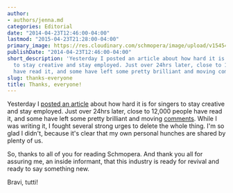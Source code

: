 ```yaml
---
author:
- authors/jenna.md
categories: Editorial
date: "2014-04-23T12:46:00-04:00"
lastmod: "2015-04-23T21:28:00-04:00"
primary_image: https://res.cloudinary.com/schmopera/image/upload/v1545409169/media/webhook-uploads/1429838879662/StandingO.jpeg
publishDate: "2014-04-23T12:46:00-04:00"
short_description: 'Yesterday I posted an article about how hard it is for singers
  to stay creative and stay employed. Just over 24hrs later, close to 12,000 people
  have read it, and some have left some pretty brilliant and moving comments. '
slug: thanks-everyone
title: Thanks, everyone!
---
```


Yesterday I [posted an article](/in-defence-of-singers/) about how hard it is for singers to stay creative and stay employed. Just over 24hrs later, close to 12,000 people have read it, and some have left some pretty brilliant and moving [comments](/in-defence-of-singers/#lower-jump). While I was writing it, I fought several strong urges to delete the whole thing. I'm so glad I didn't, because it's clear that my own personal hunches are shared by plenty of us.

So, thanks to all of you for reading Schmopera. And thank you all for assuring me, an inside informant, that this industry is ready for revival and ready to say something new.

Bravi, tutti!
